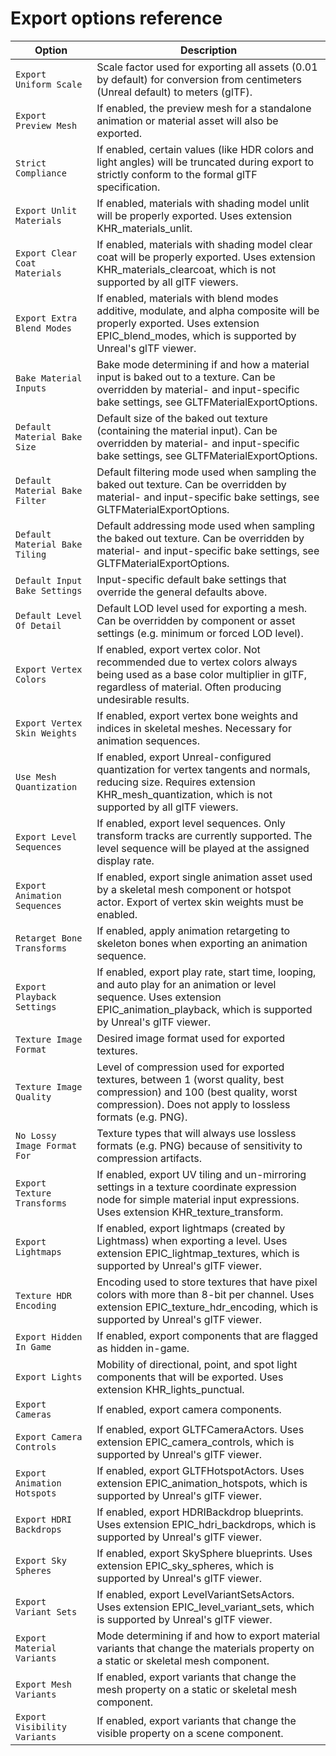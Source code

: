 # Export options reference

Option                         | Description
-------------------------------| ----------------------------------------------------------------------------------------------------------------------------
`Export Uniform Scale`         | Scale factor used for exporting all assets (0.01 by default) for conversion from centimeters (Unreal default) to meters (glTF).
`Export Preview Mesh`          | If enabled, the preview mesh for a standalone animation or material asset will also be exported.
`Strict Compliance`            | If enabled, certain values (like HDR colors and light angles) will be truncated during export to strictly conform to the formal glTF specification.
`Export Unlit Materials`       | If enabled, materials with shading model unlit will be properly exported. Uses extension KHR_materials_unlit.
`Export Clear Coat Materials`  | If enabled, materials with shading model clear coat will be properly exported. Uses extension KHR_materials_clearcoat, which is not supported by all glTF viewers.
`Export Extra Blend Modes`     | If enabled, materials with blend modes additive, modulate, and alpha composite will be properly exported. Uses extension EPIC_blend_modes, which is supported by Unreal's glTF viewer.
`Bake Material Inputs`         | Bake mode determining if and how a material input is baked out to a texture. Can be overridden by material- and input-specific bake settings, see GLTFMaterialExportOptions.
`Default Material Bake Size`   | Default size of the baked out texture (containing the material input). Can be overridden by material- and input-specific bake settings, see GLTFMaterialExportOptions.
`Default Material Bake Filter` | Default filtering mode used when sampling the baked out texture. Can be overridden by material- and input-specific bake settings, see GLTFMaterialExportOptions.
`Default Material Bake Tiling` | Default addressing mode used when sampling the baked out texture. Can be overridden by material- and input-specific bake settings, see GLTFMaterialExportOptions.
`Default Input Bake Settings`  | Input-specific default bake settings that override the general defaults above.
`Default Level Of Detail`      | Default LOD level used for exporting a mesh. Can be overridden by component or asset settings (e.g. minimum or forced LOD level).
`Export Vertex Colors`         | If enabled, export vertex color. Not recommended due to vertex colors always being used as a base color multiplier in glTF, regardless of material. Often producing undesirable results.
`Export Vertex Skin Weights`   | If enabled, export vertex bone weights and indices in skeletal meshes. Necessary for animation sequences.
`Use Mesh Quantization`        | If enabled, export Unreal-configured quantization for vertex tangents and normals, reducing size. Requires extension KHR_mesh_quantization, which is not supported by all glTF viewers.
`Export Level Sequences`       | If enabled, export level sequences. Only transform tracks are currently supported. The level sequence will be played at the assigned display rate.
`Export Animation Sequences`   | If enabled, export single animation asset used by a skeletal mesh component or hotspot actor. Export of vertex skin weights must be enabled.
`Retarget Bone Transforms`     | If enabled, apply animation retargeting to skeleton bones when exporting an animation sequence.
`Export Playback Settings`     | If enabled, export play rate, start time, looping, and auto play for an animation or level sequence. Uses extension EPIC_animation_playback, which is supported by Unreal's glTF viewer.
`Texture Image Format`         | Desired image format used for exported textures.
`Texture Image Quality`        | Level of compression used for exported textures, between 1 (worst quality, best compression) and 100 (best quality, worst compression). Does not apply to lossless formats (e.g. PNG).
`No Lossy Image Format For`    | Texture types that will always use lossless formats (e.g. PNG) because of sensitivity to compression artifacts.
`Export Texture Transforms`    | If enabled, export UV tiling and un-mirroring settings in a texture coordinate expression node for simple material input expressions. Uses extension KHR_texture_transform.
`Export Lightmaps`             | If enabled, export lightmaps (created by Lightmass) when exporting a level. Uses extension EPIC_lightmap_textures, which is supported by Unreal's glTF viewer.
`Texture HDR Encoding`         | Encoding used to store textures that have pixel colors with more than 8-bit per channel. Uses extension EPIC_texture_hdr_encoding, which is supported by Unreal's glTF viewer.
`Export Hidden In Game`        | If enabled, export components that are flagged as hidden in-game.
`Export Lights`                | Mobility of directional, point, and spot light components that will be exported. Uses extension KHR_lights_punctual.
`Export Cameras`               | If enabled, export camera components.
`Export Camera Controls`       | If enabled, export GLTFCameraActors. Uses extension EPIC_camera_controls, which is supported by Unreal's glTF viewer.
`Export Animation Hotspots`    | If enabled, export GLTFHotspotActors. Uses extension EPIC_animation_hotspots, which is supported by Unreal's glTF viewer.
`Export HDRI Backdrops`        | If enabled, export HDRIBackdrop blueprints. Uses extension EPIC_hdri_backdrops, which is supported by Unreal's glTF viewer.
`Export Sky Spheres`           | If enabled, export SkySphere blueprints. Uses extension EPIC_sky_spheres, which is supported by Unreal's glTF viewer.
`Export Variant Sets`          | If enabled, export LevelVariantSetsActors. Uses extension EPIC_level_variant_sets, which is supported by Unreal's glTF viewer.
`Export Material Variants`      | Mode determining if and how to export material variants that change the materials property on a static or skeletal mesh component.
`Export Mesh Variants`         | If enabled, export variants that change the mesh property on a static or skeletal mesh component.
`Export Visibility Variants`   | If enabled, export variants that change the visible property on a scene component.
